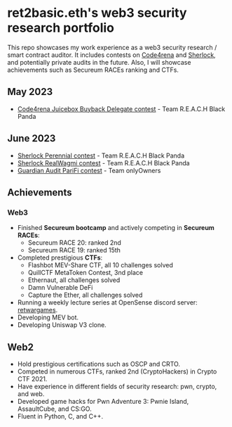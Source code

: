 # ret2basic.eth's web3 security research portfolio

This repo showcases my work experience as a web3 security research / smart contract auditor. It includes contests on [Code4rena](https://code4rena.com/) and [Sherlock](https://www.sherlock.xyz/), and potentially private audits in the future. Also, I will showcase achievements such as Secureum RACEs ranking and CTFs.

## May 2023

- [Code4rena Juicebox Buyback Delegate contest](https://code4rena.com/contests/2022-07-juicebox-v2-contest#top) - Team R.E.A.C.H Black Panda

## June 2023

- [Sherlock Perennial contest](https://audits.sherlock.xyz/contests/79) - Team R.E.A.C.H Black Panda
- [Sherlock RealWagmi contest](https://audits.sherlock.xyz/contests/88) - Team R.E.A.C.H Black Panda
- [Guardian Audit PariFi contest]() - Team onlyOwners

## Achievements

### Web3

- Finished **Secureum bootcamp** and actively competing in **Secureum RACEs**:
  - Secureum RACE 20: ranked 2nd
  - Secureum RACE 19: ranked 15th
- Completed prestigious **CTFs**:
  - Flashbot MEV-Share CTF, all 10 challenges solved
  - QuillCTF MetaToken Contest, 3nd place
  - Ethernaut, all challenges solved
  - Damn Vulnerable DeFi
  - Capture the Ether, all challenges solved
- Running a weekly lecture series at OpenSense discord server: [retwargames](https://github.com/ret2basic/ret2wargames).
- Developing MEV bot.
- Developing Uniswap V3 clone.

## Web2

- Hold prestigious certifications such as OSCP and CRTO.
- Competed in numerous CTFs, ranked 2nd (CryptoHackers) in Crypto CTF 2021.
- Have experience in different fields of security research: pwn, crypto, and web.
- Developed game hacks for Pwn Adventure 3: Pwnie Island, AssaultCube, and CS:GO.
- Fluent in Python, C, and C++.
